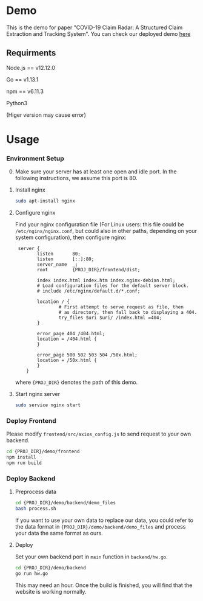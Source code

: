 # Demo

This is the demo for paper "COVID-19 Claim Radar: A Structured Claim Extraction and Tracking System". You can check our deployed demo [here](http://18.221.187.153/)



## Requirments

Node.js == v12.12.0

Go == v1.13.1

npm == v6.11.3

Python3

(Higer version may cause error)



# Usage

### Environment Setup

0. Make sure your server has at least one open and idle port. In the following instructions, we assume this port is 80.

1. Install nginx

   ```bash
   sudo apt-install nginx
   ```

2. Configure nginx

   Find your nginx configuration file (For Linux users: this file could be ``/etc/nginx/nginx.conf``, but could also in other paths, depending on your system configuration), then configure nginx:

   ```nginx
    server {
           listen       80;
           listen       [::]:80;
           server_name  _;
           root         {PROJ_DIR}/frontend/dist;
   
           index index.html index.htm index.nginx-debian.html;
           # Load configuration files for the default server block.
           # include /etc/nginx/default.d/*.conf;
   
           location / {
                   # First attempt to serve request as file, then
                   # as directory, then fall back to displaying a 404.
                   try_files $uri $uri/ /index.html =404;
           }
   
           error_page 404 /404.html;
           location = /404.html {
           }
   
           error_page 500 502 503 504 /50x.html;
           location = /50x.html {
           }
       }
   ```

   where ``{PROJ_DIR}`` denotes the path of this demo.

3. Start nginx server

   ```bash
   sudo service nginx start
   ```



### Deploy Frontend

Please modify ```frontend/src/axios_config.js``` to send request to your own backend.

```bash
cd {PROJ_DIR}/demo/frontend
npm install
npm run build
```



### Deploy Backend

1. Preprocess data

   ```bash
   cd {PROJ_DIR}/demo/backend/demo_files
   bash process.sh
   ```

   If you want to use your own data to replace our data, you could refer to the data format in ``{PROJ_DIR}/demo/backend/demo_files`` and process your data the same format as ours.

2. Deploy

   Set your own backend port in ```main``` function in ```backend/hw.go```.

   ```bash
   cd {PROJ_DIR}/demo/backend
   go run hw.go
   ```

   This may need an hour. Once the build is finished, you will find that the website is working normally.

